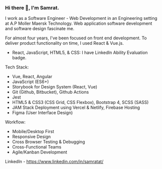 ### Hi there 👋, I'm Samrat. 

I work as a Software Engineer - Web Development in an Engineering setting at A.P Moller Maersk Technology. Web application software development and software design fascinate me.

For almost four years, I've been focused on front end development. To deliver product functionality on time, I used React & Vue.js. 

- React, JavaScript, HTML5, & CSS: I have LinkedIn Ability Evaluation badge.

Tech Stack:
- Vue, React, Angular
- JavaScript (ES6+)
- Storybook for Design System (React, Vue)
- Git (Github, Bitbucket), Github Actions
- Jest
- HTML5 & CSS3 (CSS Grid, CSS Flexbox), Bootstrap 4, SCSS (SASS)
- JAM Stack Deployment using Vercel & Netlify, Firebase Hosting
- Figma (User Interface Design)

Workflow:
- Mobile/Desktop First
- Responsive Design
- Cross Browser Testing & Debugging
- Cross-Functional Teams
- Agile/Kanban Development

LinkedIn - https://www.linkedin.com/in/samratat/
